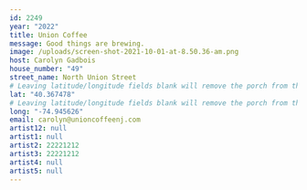 ```yaml
---
id: 2249
year: "2022"
title: Union Coffee
message: Good things are brewing.
image: /uploads/screen-shot-2021-10-01-at-8.50.36-am.png
host: Carolyn Gadbois
house_number: "49"
street_name: North Union Street
# Leaving latitude/longitude fields blank will remove the porch from the Porchfest map.
lat: "40.367478"
# Leaving latitude/longitude fields blank will remove the porch from the Porchfest map.
long: "-74.945626"
email: carolyn@unioncoffeenj.com
artist12: null
artist1: null
artist2: 22221212
artist3: 22221212
artist4: null
artist5: null
---
```

